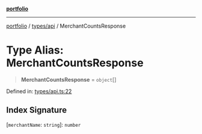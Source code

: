 [**portfolio**](../../../README.md)

***

[portfolio](../../../modules.md) / [types/api](../README.md) / MerchantCountsResponse

# Type Alias: MerchantCountsResponse

> **MerchantCountsResponse** = `object`[]

Defined in: [types/api.ts:22](https://github.com/tnorlund/Portfolio/blob/bfd3a0a9ab1306a0d6fd55e209789369ec71d449/portfolio/types/api.ts#L22)

## Index Signature

\[`merchantName`: `string`\]: `number`
